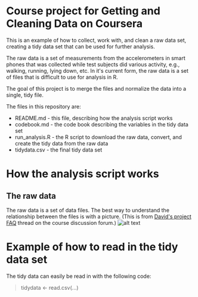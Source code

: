Course project for Getting and Cleaning Data on Coursera
=====================

This is an example of how to collect, work with, and clean a raw data 
set, creating a tidy data set that can be used for further analysis.

The raw data is a set of measurements from the accelerometers in smart phones
that was collected while test subjects did various activity, e.g., walking, 
running, lying down, etc. In it's current form, the raw data is a set of files 
that is difficult to use for analysis in R.

The goal of this project is to merge the files and normalize the data into 
a single, tidy file.

The files in this repository are:
* README.md - this file, describing how the analysis script works 
* codebook.md - the code book describing the variables in the tidy data set
* run_analysis.R - the R script to download the raw data, convert, and 
create the tidy data from the raw data
* tidydata.csv - the final tidy data set

How the analysis script works
=====================
##	The raw data
The raw data is a set of data files. The best way to understand the relationship 
between the files is with a picture. (This is from 
[David's project FAQ](https://class.coursera.org/getdata-008/forum/thread?thread_id=24)
thread on the course discussion forum.)
![alt text](https://coursera-forum-screenshots.s3.amazonaws.com/ab/a2776024af11e4a69d5576f8bc8459/Slide2.png "The Raw Data")

Example of how to read in the tidy data set
=====================
The tidy data can easily be read in with the following code:
>	tidydata <- read.csv(...)

